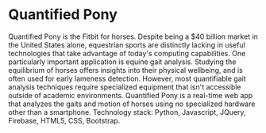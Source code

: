 Quantified Pony
==
Quantified Pony is the Fitbit for horses. Despite being a $40 billion market in the United States alone, equestrian sports are distinctly lacking in useful technologies that take advantage of today's computing capabilities. One particularly important application is equine gait analysis. Studying the equilibrium of horses offers insights into their physical wellbeing, and is often used for early lameness detection. However, most quantifiable gait analysis techniques require specialized equipment that isn't accessible outside of academic environments. Quantified Pony is a real-time web app that analyzes the gaits and motion of horses using no specialized hardware other than a smartphone. Technology stack: Python, Javascript, JQuery, Firebase, HTML5, CSS, Bootstrap. 
